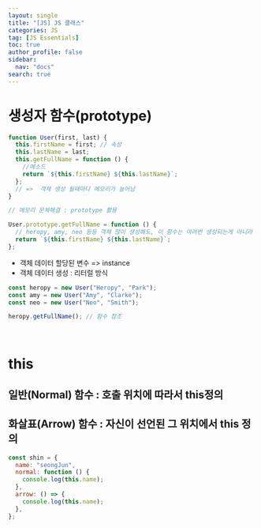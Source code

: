 ```yaml
---
layout: single
title: "[JS] JS 클래스"
categories: JS
tag: [JS Essentials]
toc: true
author_profile: false
sidebar:
  nav: "docs"
search: true
---
```


# 생성자 함수(prototype)

```js
function User(first, last) {
  this.firstName = first; // 속성
  this.lastName = last;
  this.getFullName = function () {
    //메소드
    return `${this.firstName} ${this.lastName}`;
  };
  // =>  객체 생성 될때마다 메모리가 늘어남
}

// 메모리 문제해결 : prototype 활용

User.prototype.getFullName = function () {
  // heropy, amy, neo 등등 객체 많이 생성해도, 이 함수는 여러번 생성되는게 아니라 '참조'만 됨! 메모리 관리 더 효율적
  return `${this.firstName} ${this.lastName}`;
};
```

- 객체 데이터 할당된 변수 => instance
- 객체 데이터 생성 : 리터럴 방식

```js
const heropy = new User("Heropy", "Park");
const amy = new User("Amy", "Clarke");
const neo = new User("Neo", "Smith");

heropy.getFullName(); // 함수 참조
```

<br>

# this

## 일반(Normal) 함수 : 호출 위치에 따라서 this정의

## 화살표(Arrow) 함수 : 자신이 선언된 그 위치에서 this 정의

```js
const shin = {
  name: "seongJun",
  normal: function () {
    console.log(this.name);
  },
  arrow: () => {
    console.log(this.name);
  },
};
```
